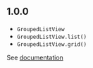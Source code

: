 ## 1.0.0

* `GroupedListView`
* `GroupedListView.list()`
* `GroupedListView.grid()`

See [documentation](https://github.com/quentin7b/flutter_grouped_listview)